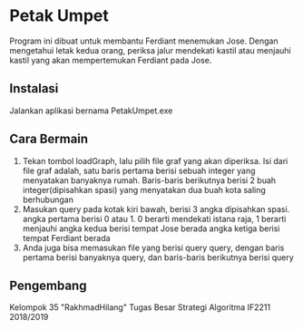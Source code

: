 # Petak Umpet

Program ini dibuat untuk membantu Ferdiant menemukan Jose. Dengan mengetahui letak kedua orang, periksa jalur mendekati kastil atau menjauhi kastil yang akan mempertemukan Ferdiant pada Jose.

## Instalasi

Jalankan aplikasi bernama PetakUmpet.exe

## Cara Bermain

1. Tekan tombol loadGraph, lalu pilih file graf yang akan diperiksa. Isi dari file graf adalah, satu baris pertama berisi sebuah integer yang menyatakan banyaknya rumah. 
Baris-baris berikutnya berisi 2 buah integer(dipisahkan spasi) yang menyatakan dua buah kota saling berhubungan
2. Masukan query pada kotak kiri bawah, berisi 3 angka dipisahkan spasi.
angka pertama berisi 0 atau 1. 0 berarti mendekati istana raja, 1 berarti menjauhi
angka kedua berisi tempat Jose berada
angka ketiga berisi tempat Ferdiant berada
3. Anda juga bisa memasukan file yang berisi query query, dengan baris pertama berisi banyaknya query, dan baris-baris berikutnya berisi query

## Pengembang
Kelompok 35 "RakhmadHilang" Tugas Besar Strategi Algoritma IF2211 2018/2019
